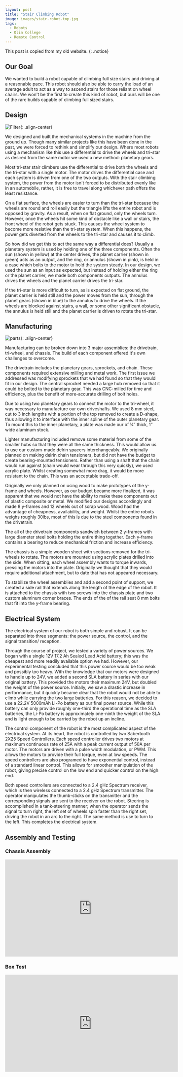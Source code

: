 ```yaml
---
layout: post
title: "Stair Climbing Robot"
image: images/stair-robot-top.jpg
tags:
  - Robots
  - Olin College
  - Remote Control
---
```

This post is copied from my old website.
{: .notice}

## Our Goal

We wanted to build a robot capable of climbing full size stairs and driving at a reasonable pace. This robot should also be able to carry the load of an average adult to act as a way to ascend stairs for those reliant on wheel chairs. We won't be the first to create this kind of robot, but ours will be one of the rare builds capable of climbing full sized stairs.

## Design

![Filter](/images/stair-robot-cad-stair.jpg){: .align-center}

We designed and built the mechanical systems in the machine from the ground up. Though many similar projects like this have been done in the past, we were forced to rethink and simplify our design. Where most robots using a mechanism like this use a differential to drive the wheels and tri-star as desired from the same motor we used a new method: planetary gears.

Most tri-star stair climbers use the differential to drive both the wheels and the tri-star with a single motor. The motor drives the differential case and each system is driven from one of the two outputs. With the stair climbing system, the power from the motor isn't forced to be distributed evenly like in an automobile, rather, it is free to travel along whichever path offers the least resistance.

On a flat surface, the wheels are easier to turn than the tri-star because the wheels are round and roll easily but the triangle lifts the entire robot and is opposed by gravity. As a result, when on flat ground, only the wheels turn. However, once the wheels hit some kind of obstacle like a wall or stairs, the front wheel of the robot gets stuck. This causes the wheel system to become more resistive than the tri-star system. When this happens, the power gets diverted from the wheels to the tri-star and causes it to climb.

So how did we get this to act the same way a differential does? Usually a planetary system is used by holding one of the three components. Often the sun (shown in yellow) at the center drives, the planet carrier (shown in green) acts as an output, and the ring, or annulus (shown in pink), is held in a case which bolts to the motor to hold the system steady. In our design, we used the sun as an input as expected, but instead of holding either the ring or the planet carrier, we made both components outputs. The annulus drives the wheels and the planet carrier drives the tri-star.

If the tri-star is more difficult to turn, as is expected on flat ground, the planet carrier is held still and the power moves from the sun, through the planet gears (shown in blue) to the annulus to drive the wheels. If the wheels are blocked against stairs, a wall, or some other significant obstacle, the annulus is held still and the planet carrier is driven to rotate the tri-star.

## Manufacturing

![parts](/images/stair-robot-parts.jpg){: .align-center}

Manufacturing can be broken down into 3 major assemblies: the drivetrain, tri-wheel, and chassis. The build of each component offered it's own challenges to overcome.

The drivetrain includes the planetary gears, sprockets, and chain. These components required extensive milling and metal work. The first issue we addressed was modifying sprockets that we had found so that they would fit in our design. The central sprocket needed a large hub removed so that it could be bolted to the planetary gear. This was CNC-milled for time and efficiency, plus the benefit of more-accurate drilling of bolt holes.

Due to using two planetary gears to connect the motor to the tri-wheel, it was necessary to manufacture our own driveshafts. We used 8 mm steel, cut to 3 inch lengths with a portion of the top removed to create a D-shape, thus allowing it to interface with the inner spline of the outer planetary gear. To mount this to the inner planetary, a plate was made our of ¼” thick, 1” wide aluminum stock.

Lighter manufacturing included remove some material from some of the smaller hubs so that they were all the same thickness. This would allow us to use our custom-made delrin spacers interchangeably. We originally planned on making delrin chain tensioners, but did not have the budget to create bearing-mounted tensioners. Rather than using a shaft that the chain would run against (chain would wear through this very quickly), we used acrylic plate. Whilst creating somewhat more drag, it would be more resistant to the chain. This was an acceptable trade-off.

Originally we only planned on using wood to make prototypes of the y-frame and wheels. However, as our budget became more finalized, it was apparent that we would not have the ability to make these components out of plastic composite or metal. We modified our designs accordingly and made 8 y-frames and 12 wheels out of scrap wood. Wood had the advantage of cheapness, availability, and weight. Whilst the entire robots weighs roughly 30lbs, most of this is due to the steel components found in the drivetrain.

The all of the drivetrain components sandwich between 2 y-frames with large diameter steel bolts holding the entire thing together. Each y-frame contains a bearing to reduce mechanical friction and increase efficiency.

The chassis is a simple wooden sheet with sections removed for the tri-wheels to rotate. The motors are mounted using acrylic plates drilled into the side. When sitting, each wheel assembly wants to torque inwards, pressing the motors into the plate. Originally we thought that they would require additional attachment, but to date that has not appeared necessary.

To stabilize the wheel assemblies and add a second point of support, we created a side rail that extends along the length of the edge of the robot. It is attached to the chassis with two screws into the chassis plate and two custom aluminum corner braces. The ends of the of the rail seat 8 mm bolts that fit into the y-frame bearing.

## Electrical System

The electrical system of our robot is both simple and robust. It can be separated into three segments: the power source, the control, and the signal transition/ reception.

Through the course of project, we tested a variety of power sources. We began with a single 12V 17.2 Ah Sealed Lead Acid battery; this was the cheapest and more readily available option we had. However, our experimental testing concluded that this power source would be too weak and possibly too heavy. With the knowledge that our motors were designed to handle up to 24V, we added a second SLA battery in series with our original battery. This provided the motors their maximum 24V, but doubled the weight of the power source. Initially, we saw a drastic increase in performance, but it quickly became clear that the robot would not be able to climb while carrying the two large batteries. For this reason, we decided to use a 22.2V 5000mAh Li-Po battery as our final power source. While this battery can only provide roughly one-third the operational time as the SLA batteries, the Li-Po battery is approximately one-ninth the weight of the SLA and is light enough to be carried by the robot up an incline.

The control component of the robot is the most complicated aspect of the electrical system. At its heart, the robot is controlled by two Sabertooth 2X25 Speed Controllers. Each speed controller drives two motors at maximum continuous rate of 25A with a peak current output of 50A per motor. The motors are driven with a pulse width modulation, or PWM. This allows the motors to provide their full torque, even at low speeds. The speed controllers are also programed to have exponential control, instead of a standard linear control. This allows for smoother manipulation of the robot, giving precise control on the low end and quicker control on the high end.

Both speed controllers are connected to a 2.4 gHz Spectrum receiver, which is then wireless connected to a 2.4 gHz Spectrum transmitter. The operator manipulates the thumb-sticks on the transmitter and the corresponding signals are sent to the receiver on the robot. Steering is accomplished in a tank-steering manner; when the operator sends the signal to turn right, the left set of wheels spin faster than the right set, driving the robot in an arc to the right. The same method is use to turn to the left. This completes the electrical system.

## Assembly and Testing

### Chassis Assembly

<iframe width="560" height="315" src="https://www.youtube.com/embed/Ozk1qqA0bdk" frameborder="0" allowfullscreen></iframe>

### Box Test

<iframe width="560" height="315" src="https://www.youtube.com/embed/jntL9wyDKS4" frameborder="0" allowfullscreen></iframe>

